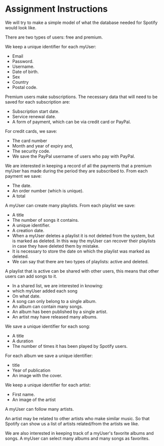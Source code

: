 # Assignment Instructions
We will try to make a simple model of what the database needed for Spotify would look like.

There are two types of users: free and premium.

We keep a unique identifier for each myUser:
- Email
- Password.
- Username.
- Date of birth.
- Sex
- Country
- Postal code.

Premium users make subscriptions. 
The necessary data that will need to be saved for each subscription are:
- Subscription start date.
- Service renewal date.
- A form of payment, which can be via credit card or PayPal.

For credit cards, we save:
- The card number
- Month and year of expiry and, 
- The security code.
- We save the PayPal username of users who pay with PayPal.

We are interested in keeping a record of all the payments that a premium myUser has made during the period they are subscribed to.
From each payment we save:
- The date.
- An order number (which is unique).
- A total

A myUser can create many playlists. From each playlist we save:
- A title
- The number of songs it contains.
- A unique identifier.
- A creation date.
- When a myUser deletes a playlist it is not deleted from the system, but is marked as deleted. In this way the myUser can recover their playlists in case they have deleted them by mistake.
- It is necessary to store the date on which the playlist was marked as deleted. 
- We can say that there are two types of playlists: active and deleted.

A playlist that is active can be shared with other users, this means that other users can add songs to it.
- In a shared list, we are interested in knowing:
- which myUser added each song
- On what date.
- A song can only belong to a single album.
- An album can contain many songs.
- An album has been published by a single artist.
- An artist may have released many albums.

We save a unique identifier for each song:
- A title
- A duration
- The number of times it has been played by Spotify users.

For each album we save a unique identifier:
- title
- Year of publication
- An image with the cover.

We keep a unique identifier for each artist:
- First name.
- An image of the artist

A myUser can follow many artists.

An artist may be related to other artists who make similar music. So that Spotify can show us a list of artists related/from the artists we like.

We are also interested in keeping track of a myUser's favorite albums and songs. A myUser can select many albums and many songs as favorites.